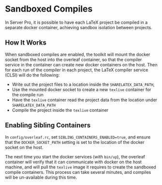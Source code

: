 # Sandboxed Compiles

In Server Pro, it is possible to have each LaTeX project be compiled in a separate docker container, achieving sandbox isolation between projects. 


## How It Works

When sandboxed compiles are enabled, the toolkit will mount the docker socket from the host into the overleaf container, so that the compiler service in the container can create new docker containers on the host. Then for each run of the compiler in each project, the LaTeX compiler service (CLSI) will do the following:

- Write out the project files to a location inside the `SHARELATEX_DATA_PATH`, 
- Use the mounted docker socket to create a new `texlive` container for the compile run
- Have the `texlive` container read the project data from the location under `SHARELATEX_DATA_PATH`
- Compile the project inside the `texlive` container


## Enabling Sibling Containers

In `config/overleaf.rc`, set `SIBLING_CONTAINERS_ENABLED=true`, and ensure that the `DOCKER_SOCKET_PATH` setting is set to the location of the docker socket on the host.

The next time you start the docker services (with `bin/up`), the overleaf container will verify that it can communicate with docker on the host machine, and will pull the `texlive` image it requires to create the sandboxed compile containers. This process can take several minutes, and compiles will be un-available during this time.
